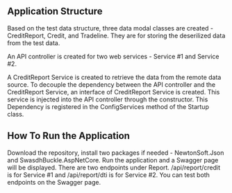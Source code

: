 ﻿## Application Structure

Based on the test data structure, three data modal classes are created - CreditReport, Credit, and Tradeline. They are for storing the deserilized data from the test data.

An API controller is created for two web services - Service #1 and Service #2.

A CreditReport Service is created to retrieve the data from the remote data source. To decouple the dependency between the API controller and the CreditReport Service, an interface of CreditReport Service is created. This service is injected into the API controller through the constructor. This Dependency is registered in the ConfigServices method of the Startup class.



## How To Run the Application

Download the repository, install two packages if needed - NewtonSoft.Json and SwasdhBuckle.AspNetCore. Run the application and a Swagger page will be displayed. There are two endpoints under Report. /api/report/credit is for Service #1 and /api/report/dti is for Service #2. You can test both endpoints on the Swagger page.

 

